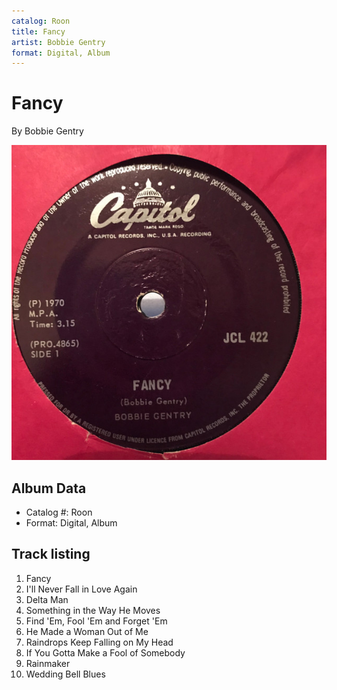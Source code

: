 ```yaml
---
catalog: Roon
title: Fancy
artist: Bobbie Gentry
format: Digital, Album
---
```


# Fancy

By Bobbie Gentry

![](../../assets/albumcovers/Bobbie_Gentry-Fancy.png)

## Album Data

- Catalog #: Roon
- Format: Digital, Album


## Track listing


1. Fancy
2. I'll Never Fall in Love Again
3. Delta Man
4. Something in the Way He Moves
5. Find 'Em, Fool 'Em and Forget 'Em
6. He Made a Woman Out of Me
7. Raindrops Keep Falling on My Head
8. If You Gotta Make a Fool of Somebody
9. Rainmaker
10. Wedding Bell Blues

